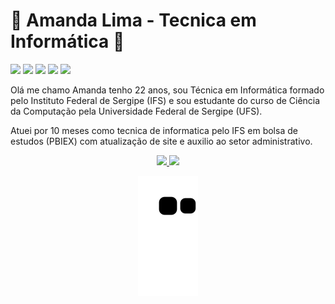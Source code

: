 # 🍃 Amanda Lima - Tecnica em Informática 🍃
	
[<img src="https://img.shields.io/badge/instagram-%23E4405F.svg?&style=for-the-badge&logo=instagram&logoColor=white" />](https://instagram.com/apandalima)
[<img src="https://img.shields.io/badge/linkedin-%230077B5.svg?&style=for-the-badge&logo=linkedin&logoColor=white" />](https://www.linkedin.com/in/apandalima/)
[<img src="https://img.shields.io/badge/apandalima%237974-7289DA?style=for-the-badge&logo=discord&logoColor=white" />](https://discord.com)
[<img src="https://img.shields.io/badge/twitter-%231DA1F2.svg?&style=for-the-badge&logo=twitter&logoColor=white" />](https://twitter/apandalima)
[<img src="https://img.shields.io/badge/spotify-%231ED760.svg?&style=for-the-badge&logo=spotify&logoColor=white" />](https://open.spotify.com/user/vitoriasemacento)

Olá me chamo Amanda tenho 22 anos, sou Técnica em Informática formado pelo Instituto Federal de Sergipe (IFS) e sou estudante do curso de Ciência da Computação pela Universidade Federal de Sergipe (UFS). 

Atuei por 10 meses como tecnica de informatica pelo IFS em bolsa de estudos (PBIEX) com atualização de site e auxilio ao setor administrativo. 
	
  <div  align="center">
  <a href="https://github.com/apandalima">
  <img height="150em" src="https://github-readme-stats.vercel.app/api?username=apandalima&show_icons=true&theme=dracula&line_height=27"/>
  <img height="150em" src="https://github-readme-stats.vercel.app/api/top-langs/?username=apandalima&layout=compact&langs_count=7&theme=dracula&line_height=27"/>
</div>

 <div align="center">
 
  ![snake gif](https://github.com/apandalima/apandalima/blob/output/github-contribution-grid-snake.svg) 
 
  
</div>

</p>
